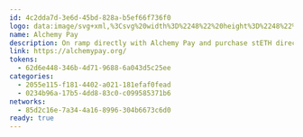 ```yaml
---
id: 4c2dda7d-3e6d-45bd-828a-b5ef66f736f0
logo: data:image/svg+xml,%3Csvg%20width%3D%2248%22%20height%3D%2248%22%20viewBox%3D%220%200%2048%2048%22%20fill%3D%22none%22%20xmlns%3D%22http%3A%2F%2Fwww.w3.org%2F2000%2Fsvg%22%3E%0A%3Cpath%20d%3D%22M47.998%2024.0011C47.998%2010.7457%2037.2529%200%2023.998%200C10.7432%200%20-0.00195312%2010.7457%20-0.00195312%2024.0011C-0.00195312%2037.2565%2010.7432%2048.0022%2023.998%2048.0022C37.2529%2048.0022%2047.998%2037.2565%2047.998%2024.0011Z%22%20fill%3D%22white%22%2F%3E%0A%3Cpath%20d%3D%22M16.5196%2021.0288V34.1359H9L16.5196%2021.0288Z%22%20fill%3D%22%230059DA%22%20stroke%3D%22%231D5BD2%22%20stroke-miterlimit%3D%2210%22%2F%3E%0A%3Cpath%20d%3D%22M31.4803%2021.0288V34.1359H39L31.4803%2021.0288Z%22%20fill%3D%22%230059DA%22%20stroke%3D%22%231D5BD2%22%20stroke-miterlimit%3D%2210%22%2F%3E%0A%3Cpath%20d%3D%22M24.5351%2023.927C26.0104%2023.8226%2027.355%2024.0445%2028.3341%2024.4231V15.5457L23.9868%208L19.6918%2015.5457V25.82H19.7048C20.449%2025.0758%2022.4464%2024.1228%2024.5351%2023.927Z%22%20fill%3D%22%230059DA%22%20stroke%3D%22%231D5BD2%22%20stroke-miterlimit%3D%2210%22%2F%3E%0A%3Cpath%20d%3D%22M28.3211%2027.8174C27.4333%2027.2169%2026.3237%2026.8644%2025.0965%2026.8644C22.9686%2026.8644%2021.2584%2028.1699%2020.3184%2029.7756C19.9006%2030.4936%2019.6918%2031.5772%2019.6918%2032.4519C19.6918%2033.0655%2019.7962%2033.6268%2019.992%2034.136H28.3211V27.8174Z%22%20fill%3D%22%230059DA%22%20stroke%3D%22%231D5BD2%22%20stroke-miterlimit%3D%2210%22%2F%3E%0A%3C%2Fsvg%3E%0A
name: Alchemy Pay
description: On ramp directly with Alchemy Pay and purchase stETH directly with fiat.
link: https://alchemypay.org/
tokens:
  - 62d6e448-346b-4d71-9688-6a043d5c25ee
categories:
  - 2055e115-f181-4402-a021-181efaf0fead
  - 0234b96a-17b5-4dd8-83c0-c099585371b6
networks:
  - 85d2c16e-7a34-4a16-8996-304b6673c6d0
ready: true
---
```

